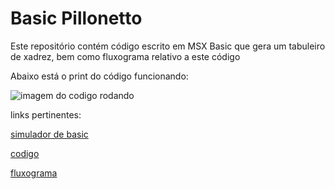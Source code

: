 # Basic Pillonetto

Este repositório contém código escrito em MSX Basic que gera um tabuleiro de xadrez, bem como fluxograma relativo a este código

Abaixo está o print do código funcionando:

![imagem do codigo rodando](https://github.com/ProgramacaoEE2020/Basic_Pillonetto/blob/master/Captura%20de%20Tela%202020-09-25%20a%CC%80s%2009.50.12.png)

links pertinentes:

[simulador de basic](https://webmsx.org/)

[codigo](https://github.com/ProgramacaoEE2020/Basic_Pillonetto/blob/master/msx_code/msx_chess.txt)

[fluxograma](https://github.com/ProgramacaoEE2020/Basic_Pillonetto/blob/master/Fluxograma%20-%20Tabuleiro%20de%20Xadrez%20(1))
